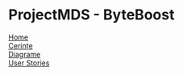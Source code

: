 # ProjectMDS - ByteBoost
[Home](https://github.com/BiancaGabriela06/ProjectMDS/wiki) <br >
[Cerințe](https://github.com/BiancaGabriela06/ProjectMDS/wiki/Cerințe) <br >
[Diagrame](https://github.com/BiancaGabriela06/ProjectMDS/wiki/Diagrame) <br >
[User Stories](https://github.com/BiancaGabriela06/ProjectMDS/wiki/User-Stories) <br >


